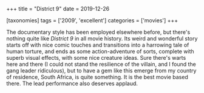 +++
title = "District 9"
date = 2019-12-26

[taxonomies]
tags = ['2009', 'excellent']
categories = ['movies']
+++

The documentary style has been employed elsewhere before, but there's
nothing quite like *District 9* in all movie history. Its weird and
wonderful story starts off with nice comic touches and transitions into
a harrowing tale of human torture, and ends as some action-adventure of
sorts, complete with superb visual effects, with some nice creature
ideas.
Sure there's warts here and there (I could not stand the resilience of
the villain, and I found the gang leader ridiculous), but to have a gem like this
emerge from my country of residence, South Africa, is quite something.
It is the best movie based there. The lead performance also deserves
applaud.

